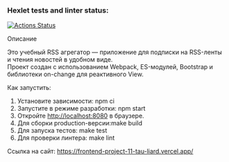 ### Hexlet tests and linter status:
[![Actions Status](https://github.com/VErgasheva/frontend-project-11/actions/workflows/hexlet-check.yml/badge.svg)](https://github.com/VErgasheva/frontend-project-11/actions)

Описание

Это учебный RSS агрегатор — приложение для подписки на RSS-ленты и чтения новостей в удобном виде.  
Проект создан с использованием Webpack, ES-модулей, Bootstrap и библиотеки on-change для реактивного View.

Как запустить:

1. Установите зависимости: npm ci
2. Запустите в режиме разработки: npm start
3. Откройте [http://localhost:8080](http://localhost:8080) в браузере.
4. Для сборки production-версии:make build
5. Для запуска тестов: make test
6. Для проверки линтера: make lint


Ссылка на сайт: 
https://frontend-project-11-tau-liard.vercel.app/